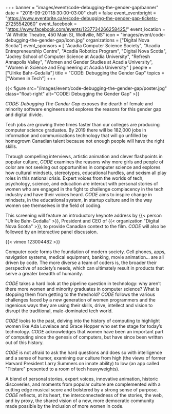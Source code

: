 +++
banner = "images/event/code-debugging-the-gender-gap/banner"
date = "2016-09-20T18:30:00-03:00"
draft = false
event_eventbright = "https://www.eventbrite.ca/e/code-debugging-the-gender-gap-tickets-27255542060"
event_facebook = "https://www.facebook.com/events/1237734266258425/"
event_location = "Al Whittle Theatre, 450 Main St, Wolfville, NS"
icon = "images/event/code-debugging-the-gender-gap/icon.jpg"
organizations = ["Digital Nova Scotia"]
event_sponsors = [
    "Acadia Computer Science Society", 
    "Acadia Entrepreneurship Centre", 
    "Acadia Robotics Program", 
    "Digital Nova Scotia", 
    "Jodrey School of Computer Science at Acadia University",
    "Refresh Annapolis Valley",
    "Women and Gender Studies at Acadia University",
    "Women in Science and Engineering at Acadia University"
]
people = ["Ulrike Bahr-Gedalia"]
title = "CODE: Debugging the Gender Gap"
topics = ["Women in Tech"]
+++

{{< figure src="/images/event/code-debugging-the-gender-gap/poster.jpg" class="float-right" alt="CODE: Debugging the Gender Gap" >}}

_CODE: Debugging The Gender Gap_ exposes the dearth of female and minority 
software engineers and explores the reasons for this gender gap and digital divide.

Tech jobs are growing three times faster than our colleges are producing computer science 
graduates. By 2019 there will be 182,000 jobs in information and communications technology 
that will go unfilled by homegrown Canadian talent because not enough people will have the right skills. 

Through compelling interviews, artistic animation and clever flashpoints in popular culture, 
_CODE_ examines the reasons why more girls and people of color are not seeking out 
opportunities in computer science and explores how cultural mindsets, stereotypes, 
educational hurdles, and sexism all play roles in this national crisis. Expert voices from the 
worlds of tech, psychology, science, and education are intercut with personal stories of women 
who are engaged in the fight to challenge complacency in the tech industry and have their 
voices heard. _CODE_ aims to inspire change in mindsets, in the educational system, in startup 
culture and in the way women see themselves in the field of coding.

This screening will feature an introductory keynote address by {{< person "Ulrike Bahr-Gedalia" >}}, 
President and CEO of {{< organization "Digital Nova Scotia" >}}, to provide Canadian context to the film. 
_CODE_ will also be followed by an interactive panel discussion.

{{< vimeo 123004482 >}}


Computer code forms the foundation of modern society. Cell phones, apps, navigation systems, 
medical equipment, banking, movie animation… are all driven by code. The more diverse a 
team of coders is, the broader their perspective of society’s needs, which can ultimately result 
in products that serve a greater breadth of humanity.

_CODE_ takes a hard look at the pipeline question in technology: why aren’t there more women 
and minority graduates in computer science? What is stopping them from getting to the 
threshold? _CODE_ follows the various challenges faced by a new generation of women 
programmers and the ingenious ways they are using their skills, drive, intellect and vision to 
disrupt the traditional, male-dominated tech world.

_CODE_ looks to the past, delving into the history of computing to highlight women like Ada 
Lovelace and Grace Hopper who set the stage for today’s technology. _CODE_ acknowledges that 
women have been an important part of computing since the genesis of computers, but have 
since been written out of this history.

_CODE_ is not afraid to ask the hard questions and does so with intelligence and a sense of 
humor, examining our culture from high (the views of former Harvard President Larry Summers
on innate ability) to low (an app called "Titstare" presented to a room of tech heavyweights).

A blend of personal stories, expert voices, innovative animation, historic discoveries, and 
moments from popular culture are complemented with a cutting edge musical score and 
bolstered by a strong sense of purpose. _CODE_ reflects, at its heart, the interconnectedness of 
the stories, the web, and by proxy, the shared vision of a new, more democratic community 
made possible by the inclusion of more women in code.
